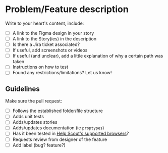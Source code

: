 # Problem/Feature description

Write to your heart's content, include:

- [ ] A link to the Figma design in your story
- [ ] A link to the Story(ies) in the description
- [ ] Is there a Jira ticket associated?
- [ ] If useful, add screenshots or videos
- [ ] If useful (and unclear), add a little explanation of why a certain path was taken
- [ ] Instructions on how to test
- [ ] Found any restrictions/limitations? Let us know!

## Guidelines

Make sure the pull request:

- [ ] Follows the established folder/file structure
- [ ] Adds unit tests
- [ ] Adds/updates stories
- [ ] Adds/updates documentation (ie `proptypes`)
- [ ] Has it been tested in [Help Scout's supported browsers](https://docs.helpscout.com/article/1292-supported-browsers-and-system-requirements)? 
- [ ] Requests review from designer of the feature
- [ ] Add label (bug? feature?)
